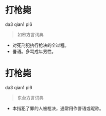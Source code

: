 # 打枪毙
da3 qian1 pi6
> 如皋方言词典
- 对死刑犯执行枪决的全过程。
- 詈语。多骂成年男性。

# 打枪毙
da3 qian1 pi6
> 东台方言词典
- 本指犯了罪的人被枪决，通常用作詈语或昵称。
